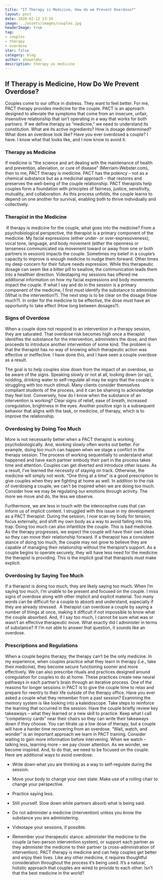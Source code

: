 ```yaml
---
title: "If Therapy is Medicine, How do we Prevent Overdose?"
layout: post
date: 2020-02-12 13:34
image: ../assets/images/couples.jpg
headerImage: true
tag:
- couples
- therapy
- overdose
star: false
category: blog
author: ahowelmhc
description: therapy as medicine 
---
```


## If Therapy is Medicine, How Do We Prevent Overdose?

Couples come to our office in distress. They want to feel better. For me, PACT
therapy provides medicine for the couple. PACT is an approach designed to alleviate
the symptoms that come from an insecure, unfair, insensitive relationship that isn’t
operating in a way that works for both partners.
If we define therapy as “medicine,” we need to understand its constitution. What
are its active ingredients? How is dosage determined? What does an overdose look
like?
Have you ever overdosed a couple? I have. I know what that looks like, and I
now know to avoid it.

### Therapy as Medicine
If medicine is “the science and art dealing with the maintenance of health and
prevention, alleviation, or cure of disease” (Merriam-Webster.com), then to me, PACT
therapy is medicine.
PACT has the potency – not as a chemical substance but as a medicinal
approach – that restores and preserves the well-being of the couple relationship. PACT
therapists help couples form a foundation with principles of fairness, justice, sensitivity,
mutuality, and collaboration. As this process unfolds, the couple learns to depend on
one another for survival, enabling both to thrive individually and collectively. 

### Therapist in the Medicine
 If therapy is medicine for the couple, what goes into the medicine? From a
psychobiological perspective, the therapist is a primary component of the medicine. My
facial expressions (either under- or over-expressiveness), vocal tone, language, and
body movement (either the openness or tenseness communicated via movement
toward or away from one or both partners in session) impacts the couple.
Sometimes my belief in a couple’s capacity to improve is enough medicine to
nudge them forward. Other times my deep concern for their future needs expression.
While this therapeutic dosage can seem like a bitter pill to swallow, the communication
leads them into a healthier direction. Videotaping my sessions has offered me additional
information on how my facial expressions and body movements impact the couple.
If what I say and do in the session is a primary component of the medicine, I first
must identify the substance to administer (What is the intervention?). The next step is to
be clear on the dosage (How much?). In order for the medicine to be effective, the dose
must have an opportunity to take effect (How long between dosages?).

### Signs of Overdose
When a couple does not respond to an intervention in a therapy session, they are
saturated. That overdose risk becomes high once a therapist identifies the substance
for the intervention, administers the dose, and then proceeds to introduce another
intervention of some kind. The problem is that the therapist has no way of knowing
which therapeutic action was effective or ineffective. I have done this, and I have seen a
couple overdose as a result.

The goal is to help couples slow down from the impact of an overdose, so be
aware of the signs. Speaking slowly or not at all, looking down (or up), nodding, drinking
water to self-regulate all may be signs that the couple is struggling with too much
stimuli. Many clients consider themselves compliant students of the process, and it can
be shaming to acknowledge they feel lost.
Conversely, how do I know when the substance of an intervention is working?
Clear signs of relief, ease of breath, increased coregulation, brightness in the eyes.
Another positive sign is a subsequent behavior that aligns with the task, or medicine, of
therapy, which is to improve the relationship.

### Overdosing by Doing Too Much
More is not necessarily better when a PACT therapist is working
psychobiologically. And, working slowly often works out better.
For example, doing too much can happen when we stage a conflict in the therapy
session. The process of working sequentially to understand what happened and have
each partner embody their part in the process takes time and attention. Couples can get
diverted and introduce other issues.
As a result, I’ve learned the necessity of staying on track. Otherwise, the
medicine will simply not work. “One thing at a time” is a good prescription to give
couples when they are fighting at home as well.
In addition to the risk of overdosing a couple, we can’t be inspired when we are
doing too much. Consider how we may be regulating our emotions through activity. The
more we move and do, the less we observe.

Furthermore, we are less in touch with the interoceptive cues that can inform us
of implicit content. I struggled with this issue in my development as a PACT therapist.
During the session, I now scan my body for tension, focus externally, and shift my own
body as a way to avoid falling into this trap.
Doing too much can also infantilize the couple. This is bad medicine. As the
therapy progresses, we expect the couple will have their own ideas so they can move
their relationship forward. If a therapist has a consistent stance of doing too much, the
couple may not grow to believe they are capable of managing their relationship without
the therapist’s support.
As a couple begins to operate securely, they will have less need for the medicine
the therapist is providing. This is the implicit goal that therapists must make explicit.

### Overdosing by Saying Too Much
If a therapist is doing too much, they are likely saying too much. When I’m saying
too much, I’m unable to be present and focused on the couple. I miss signs of overdose
along with other implicit and explicit material. Too many words can be difficult for a
couple to absorb and understand, especially if they are already stressed. 
A therapist can overdose a couple by saying a number of things at once, making
it difficult if not impossible to know what the couple absorbed. And, if I say too much, I
cannot be sure what was or wasn’t an effective therapeutic move.
What exactly did I administer in terms of substance? If I’m not able to answer that
question, it sounds like an overdose. 

### Prescriptions and Regulations

When a couple begins therapy, the therapy can’t be the only medicine. In my
experience, when couples practice what they learn in therapy (i.e., take their medicine),
they become secure functioning sooner and more effectively. We can also prescribe
rituals and practices designed around coregulation for couples to do at home. These
practices create new neural pathways in each partner’s brain through an iterative
process.
One of the reasons for longer sessions in PACT is to give the couple time to
relax and prepare for reentry to their life outside of the therapy office. Have you ever
asked a couple what they remember from a past session? Examining the memory
system is like looking into a kaleidoscope. Take steps to reinforce the learning that
occurred in the session. Have the couple briefly review key takeaways – what they
learned or a new skill to practice. Keep what I call “competency cards” near their chairs
so they can write their takeaways down if they choose.
You can titrate up a low dose of therapy, but a couple will have a harder time
recovering from an overdose. “Wait, watch, and wonder” is an important approach we
learn in PACT training. Consider waiting to gain more information before intervening.
When we watch – talking less, learning more – we pay closer attention. As we wonder,
we become inspired. And, to do that, we need to be focused on the couple.
Here are additional ways to avoid overdose:
* Write down what you are thinking as a way to self-regulate during the session. 
* Move your body to change your own state. Make use of a rolling chair to change
your perspective.
* Practice saying less.

* Still yourself. Slow down while partners absorb what is being said.
* Do not administer a medicine (intervention) unless you know the substance you
are administering.
* Videotape your sessions, if possible.
* Remember your therapeutic stance: administer the medicine to the couple (a
two-person intervention system), or support each partner as they administer the
medicine to their partner (a cross-administration of intervention).
PACT therapy is medicine and can help couples get better and enjoy their
lives. Like any other medicine, it requires thoughtful consideration throughout the
process it’s being used. It’s a natural, holistic approach that couples are wired to
provide to each other. Isn’t that the best medicine in the world?
